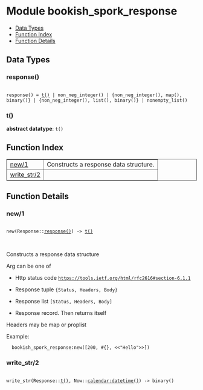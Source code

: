 

# Module bookish_spork_response #
* [Data Types](#types)
* [Function Index](#index)
* [Function Details](#functions)

<a name="types"></a>

## Data Types ##




### <a name="type-response">response()</a> ###


<pre><code>
response() = <a href="#type-t">t()</a> | non_neg_integer() | {non_neg_integer(), map(), binary()} | {non_neg_integer(), list(), binary()} | nonempty_list()
</code></pre>




### <a name="type-t">t()</a> ###


__abstract datatype__: `t()`

<a name="index"></a>

## Function Index ##


<table width="100%" border="1" cellspacing="0" cellpadding="2" summary="function index"><tr><td valign="top"><a href="#new-1">new/1</a></td><td>Constructs a response data structure.</td></tr><tr><td valign="top"><a href="#write_str-2">write_str/2</a></td><td></td></tr></table>


<a name="functions"></a>

## Function Details ##

<a name="new-1"></a>

### new/1 ###

<pre><code>
new(Response::<a href="#type-response">response()</a>) -&gt; <a href="#type-t">t()</a>
</code></pre>
<br />

Constructs a response data structure

Arg can be one of

* Http status code [`https://tools.ietf.org/html/rfc2616#section-6.1.1`](https://tools.ietf.org.md/rfc2616#section-6.1.1)

* Response tuple `{Status, Headers, Body}`

* Response list `[Status, Headers, Body]`

* Response record. Then returns itself


Headers may be map or proplist

Example:

```
  bookish_spork_response:new([200, #{}, <<"Hello">>])
```

<a name="write_str-2"></a>

### write_str/2 ###

<pre><code>
write_str(Response::<a href="#type-t">t()</a>, Now::<a href="calendar.md#type-datetime">calendar:datetime()</a>) -&gt; binary()
</code></pre>
<br />

